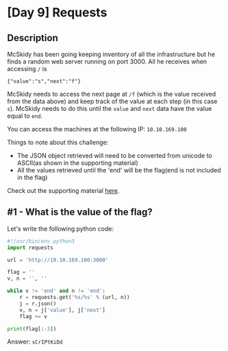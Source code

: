 # [Day 9] Requests

## Description

﻿McSkidy has been going keeping inventory of all the infrastructure but he finds a random web server running on port 3000. All he receives when accessing `/` is
~~~
{"value":"s","next":"f"}
~~~

McSkidy needs to access the next page at `/f` (which is the value received from the data above) and keep track of the value at each step (in this case `s`). McSkidy needs to do this until the `value` and `next` data have the value equal to `end`.

You can access the machines at the following IP: `10.10.169.100`

Things to note about this challenge:

* The JSON object retrieved will need to be converted from unicode to ASCII(as shown in the supporting material)
* All the values retrieved until the 'end' will be the flag(end is not included in the flag)

Check out the supporting material [here](https://docs.google.com/document/d/1FyAnxlQpzh0Cy17cKLsUZYCYqUA3eHu2hm0snilaPL0/edit?usp=sharing).

## #1 - What is the value of the flag?

Let's write the following python code:

```python
#!/usr/bin/env python3
import requests

url = 'http://10.10.169.100:3000'

flag = ''
v, n = '', ''

while v != 'end' and n != 'end':
	r = requests.get('%s/%s' % (url, n))
	j = r.json()
	v, n = j['value'], j['next']
	flag += v

print(flag[:-3])
```

Answer: `sCrIPtKiDd`